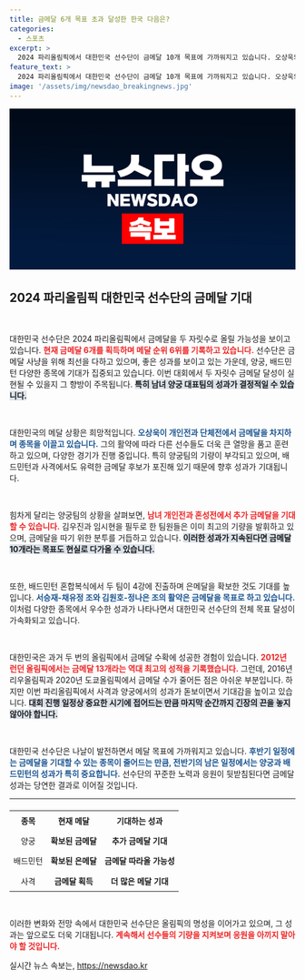 ```yaml
---
title: 금메달 6개 목표 초과 달성한 한국 다음은?
categories:
  - 스포츠
excerpt: >
  2024 파리올림픽에서 대한민국 선수단이 금메달 10개 목표에 가까워지고 있습니다. 오상욱의 2관왕을 시작으로, 양궁과 배드민턴에서 추가 금메달을 기대하며, 모두가 주목하는 스퍼트 전쟁이 펼쳐집니다!
feature_text: >
  2024 파리올림픽에서 대한민국 선수단이 금메달 10개 목표에 가까워지고 있습니다. 오상욱의 2관왕을 시작으로, 양궁과 배드민턴에서 추가 금메달을 기대하며, 모두가 주목하는 스퍼트 전쟁이 펼쳐집니다!
image: '/assets/img/newsdao_breakingnews.jpg'
---
```


<p><img src="/assets/img/newsdao_breakingnews.jpg" alt="pcversion 속보" /></p>

<h2 data-ke-size="size26">2024 파리올림픽 대한민국 선수단의 금메달 기대</h2>

<p data-ke-size="size16">&nbsp;</p>

<p>대한민국 선수단은 2024 파리올림픽에서 금메달을 두 자릿수로 올릴 가능성을 보이고 있습니다. <b><span style="color: #ee2323;">현재 금메달 6개를 획득하며 메달 순위 6위를 기록하고 있습니다.</span></b> 선수단은 금메달 사냥을 위해 최선을 다하고 있으며, 좋은 성과를 보이고 있는 가운데, 양궁, 배드민턴 다양한 종목에 기대가 집중되고 있습니다. 이번 대회에서 두 자릿수 금메달 달성이 실현될 수 있을지 그 향방이 주목됩니다. <b><span style="background-color: #21538527;">특히 남녀 양궁 대표팀의 성과가 결정적일 수 있습니다.</span></b></p>

<p data-ke-size="size16">&nbsp;</p>

<p>대한민국의 메달 상황은 희망적입니다. <b><span style="color: #1a5490;">오상욱이 개인전과 단체전에서 금메달을 차지하며 종목을 이끌고 있습니다.</span></b> 그의 활약에 따라 다른 선수들도 더욱 큰 열망을 품고 훈련하고 있으며, 다양한 경기가 진행 중입니다. 특히 양궁팀의 기량이 부각되고 있으며, 배드민턴과 사격에서도 유력한 금메달 후보가 포진해 있기 때문에 향후 성과가 기대됩니다.</p>

<p data-ke-size="size16">&nbsp;</p>

<p>힘차게 달리는 양궁팀의 상황을 살펴보면, <b><span style="color: #ee2323;">남녀 개인전과 혼성전에서 추가 금메달을 기대할 수 있습니다.</span></b> 김우진과 임시현을 필두로 한 팀원들은 이미 최고의 기량을 발휘하고 있으며, 금메달을 따기 위한 분투를 거듭하고 있습니다. <b><span style="background-color: #21538527;">이러한 성과가 지속된다면 금메달 10개라는 목표도 현실로 다가올 수 있습니다.</span></b></p>

<p data-ke-size="size16">&nbsp;</p>

<p>또한, 배드민턴 혼합복식에서 두 팀이 4강에 진출하며 은메달을 확보한 것도 기대를 높입니다. <b><span style="color: #1a5490;">서승재-채유정 조와 김원호-정나은 조의 활약은 금메달을 목표로 하고 있습니다.</span></b> 이처럼 다양한 종목에서 우수한 성과가 나타나면서 대한민국 선수단의 전체 목표 달성이 가속화되고 있습니다.</p>

<p data-ke-size="size16">&nbsp;</p>

<p>대한민국은 과거 두 번의 올림픽에서 금메달 수확에 성공한 경험이 있습니다. <b><span style="color: #ee2323;">2012년 런던 올림픽에서는 금메달 13개라는 역대 최고의 성적을 기록했습니다.</span></b> 그런데, 2016년 리우올림픽과 2020년 도쿄올림픽에서 금메달 수가 줄어든 점은 아쉬운 부분입니다. 하지만 이번 파리올림픽에서 사격과 양궁에서의 성과가 돋보이면서 기대감을 높이고 있습니다. <b><span style="background-color: #21538527;">대회 진행 일정상 중요한 시기에 접어드는 만큼 마지막 순간까지 긴장의 끈을 놓지 않아야 합니다.</span></b></p>

<p data-ke-size="size16">&nbsp;</p>

<p>대한민국 선수단은 나날이 발전하면서 메달 목표에 가까워지고 있습니다. <b><span style="color: #1a5490;">후반기 일정에는 금메달을 기대할 수 있는 종목이 줄어드는 만큼, 전반기의 남은 일정에서는 양궁과 배드민턴의 성과가 특히 중요합니다.</span></b> 선수단의 꾸준한 노력과 응원이 뒷받침된다면 금메달 성과는 당연한 결과로 이어질 것입니다. </p>

<hr>

<table style="width: 100%; border-collapse: collapse; margin-top: 20px;">
  <tbody>
    <tr style="height: 30px;">
      <td style="text-align: center; height: 30px;"><b>종목</b></td>
      <td style="text-align: center; height: 30px;"><b>현재 메달</b></td>
      <td style="text-align: center; height: 30px;"><b>기대하는 성과</b></td>
    </tr>
    <tr style="height: 30px;">
      <td style="text-align: center; height: 30px;">양궁</td>
      <td style="text-align: center; height: 30px;"><b>확보된 금메달</b></td>
      <td style="text-align: center; height: 30px;"><b>추가 금메달 기대</b></td>
    </tr>
    <tr style="height: 30px;">
      <td style="text-align: center; height: 30px;">배드민턴</td>
      <td style="text-align: center; height: 30px;"><b>확보된 은메달</b></td>
      <td style="text-align: center; height: 30px;"><b>금메달 따라올 가능성</b></td>
    </tr>
    <tr style="height: 30px;">
      <td style="text-align: center; height: 30px;">사격</td>
      <td style="text-align: center; height: 30px;"><b>금메달 획득</b></td>
      <td style="text-align: center; height: 30px;"><b>더 많은 메달 기대</b></td>
    </tr>
  </tbody>
</table>

<p data-ke-size="size16">&nbsp;</p>

<p>이러한 변화와 전망 속에서 대한민국 선수단은 올림픽의 명성을 이어가고 있으며, 그 성과는 앞으로도 더욱 기대됩니다. <b><span style="color: #ee2323;">계속해서 선수들의 기량을 지켜보며 응원을 아끼지 말아야 할 것입니다.</span></b></p>
실시간 뉴스 속보는, <a href="https://newsdao.kr" rel="dofollow">https://newsdao.kr</a>


